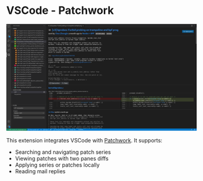 # VSCode - Patchwork

![Screenshot](/screenshot.png?raw=true "Screenshot")
 
This extension integrates VSCode with [Patchwork](http://jk.ozlabs.org/projects/patchwork/). It supports:

* Searching and navigating patch series
* Viewing patches with two panes diffs
* Applying series or patches locally
* Reading mail replies
